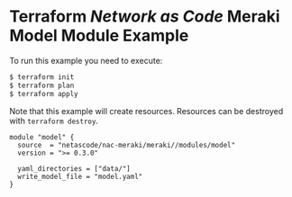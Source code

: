 <!-- BEGIN_TF_DOCS -->
# Terraform *Network as Code* Meraki Model Module Example

To run this example you need to execute:

```bash
$ terraform init
$ terraform plan
$ terraform apply
```

Note that this example will create resources. Resources can be destroyed with `terraform destroy`.

```hcl
module "model" {
  source  = "netascode/nac-meraki/meraki//modules/model"
  version = ">= 0.3.0"

  yaml_directories = ["data/"]
  write_model_file = "model.yaml"
}
```
<!-- END_TF_DOCS -->